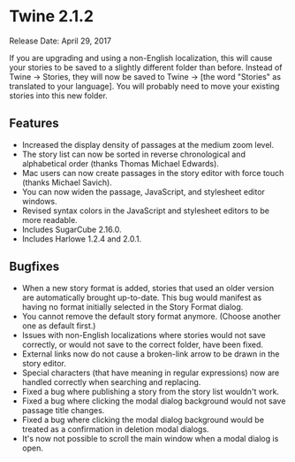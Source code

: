 # Twine 2.1.2

Release Date: April 29, 2017

If you are upgrading and using a non-English localization, this will cause your stories to be saved to a slightly different folder than before. Instead of Twine -\> Stories, they will now be saved to Twine -\> \[the word "Stories" as translated to your language\]. You will probably need to move your existing stories into this new folder.

## Features

- Increased the display density of passages at the medium zoom level.
- The story list can now be sorted in reverse chronological and alphabetical order (thanks Thomas Michael Edwards).
- Mac users can now create passages in the story editor with force touch (thanks Michael Savich).
- You can now widen the passage, JavaScript, and stylesheet editor windows.
- Revised syntax colors in the JavaScript and stylesheet editors to be more readable.
- Includes SugarCube 2.16.0.
- Includes Harlowe 1.2.4 and 2.0.1.

## Bugfixes

- When a new story format is added, stories that used an older version are automatically brought up-to-date. This bug would manifest as having no format initially selected in the Story Format dialog.
- You cannot remove the default story format anymore. (Choose another one as default first.)
- Issues with non-English localizations where stories would not save correctly, or would not save to the correct folder, have been fixed.
- External links now do not cause a broken-link arrow to be drawn in the story editor.
- Special characters (that have meaning in regular expressions) now are handled correctly when searching and replacing.
- Fixed a bug where publishing a story from the story list wouldn't work.
- Fixed a bug where clicking the modal dialog background would not save passage title changes.
- Fixed a bug where clicking the modal dialog background would be treated as a confirmation in deletion modal dialogs.
- It's now not possible to scroll the main window when a modal dialog is open.
